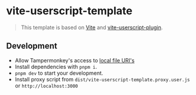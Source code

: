 # vite-userscript-template

> This template is based on [Vite](https://vitejs.dev) and [vite-userscript-plugin](https://github.com/crashmax-dev/vite-userscript-plugin).

## Development

- Allow Tampermonkey's access to [local file URI's](https://tampermonkey.net/faq.php?ext=dhdg#Q204)
- Install dependencies with `pnpm i`.
- `pnpm dev` to start your development.
- Install proxy script from `dist/vite-userscript-template.proxy.user.js` or `http://localhost:3000`

